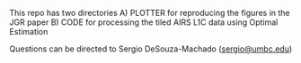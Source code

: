 This repo has two directories
A) PLOTTER for reproducing the figures in the JGR paper
B) CODE    for processing the tiled AIRS L1C data using Optimal Estimation

Questions can be directed to Sergio DeSouza-Machado (sergio@umbc.edu)
